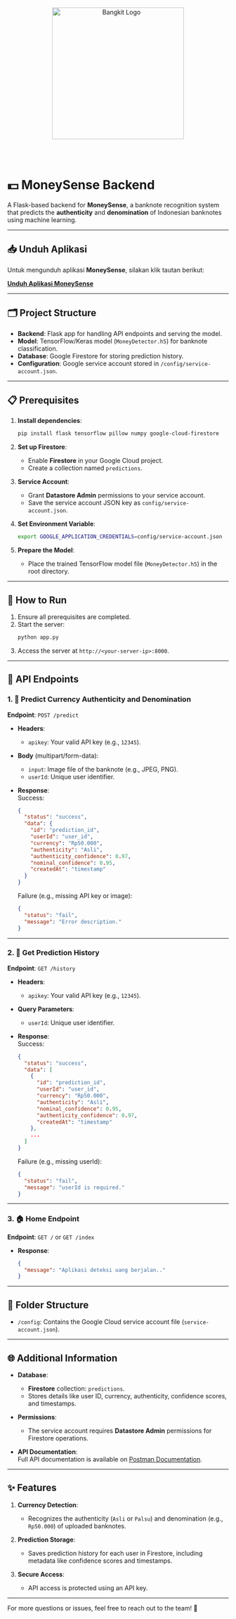 <br>
<p align="center">
  <img src="https://upload.wikimedia.org/wikipedia/commons/e/e2/Bangkit-logo.png" alt="Bangkit Logo" width="300">
</p>
<br><br>

# 💵 MoneySense Backend

A Flask-based backend for **MoneySense**, a banknote recognition system that predicts the **authenticity** and **denomination** of Indonesian banknotes using machine learning.  

---

## 📥 Unduh Aplikasi  

Untuk mengunduh aplikasi **MoneySense**, silakan klik tautan berikut:  

[**Unduh Aplikasi MoneySense**](https://drive.google.com/drive/folders/1SvG98nfTvRpN0mmk7TwkEWpU5Lbxhfxi?usp=sharing)

---

## 🗂️ Project Structure

- **Backend**: Flask app for handling API endpoints and serving the model.
- **Model**: TensorFlow/Keras model (`MoneyDetector.h5`) for banknote classification.
- **Database**: Google Firestore for storing prediction history.
- **Configuration**: Google service account stored in `/config/service-account.json`.

---

## 📋 Prerequisites

1. **Install dependencies**:
   ```bash
   pip install flask tensorflow pillow numpy google-cloud-firestore
   ```

2. **Set up Firestore**:
   - Enable **Firestore** in your Google Cloud project.
   - Create a collection named `predictions`.

3. **Service Account**:
   - Grant **Datastore Admin** permissions to your service account.
   - Save the service account JSON key as `config/service-account.json`.

4. **Set Environment Variable**:
   ```bash
   export GOOGLE_APPLICATION_CREDENTIALS=config/service-account.json
   ```

5. **Prepare the Model**:
   - Place the trained TensorFlow model file (`MoneyDetector.h5`) in the root directory.

---

## 🚀 How to Run

1. Ensure all prerequisites are completed.
2. Start the server:
   ```bash
   python app.py
   ```
3. Access the server at `http://<your-server-ip>:8000`.

---

## 📡 API Endpoints

### 1. 🧾 Predict Currency Authenticity and Denomination  
**Endpoint**: `POST /predict`  

- **Headers**:  
  - `apikey`: Your valid API key (e.g., `12345`).  

- **Body** (multipart/form-data):  
  - `input`: Image file of the banknote (e.g., JPEG, PNG).  
  - `userId`: Unique user identifier.  

- **Response**:  
   Success:
   ```json
   {
     "status": "success",
     "data": {
       "id": "prediction_id",
       "userId": "user_id",
       "currency": "Rp50.000",
       "authenticity": "Asli",
       "authenticity_confidence": 0.97,
       "nominal_confidence": 0.95,
       "createdAt": "timestamp"
     }
   }
   ```  
   Failure (e.g., missing API key or image):  
   ```json
   {
     "status": "fail",
     "message": "Error description."
   }
   ```

---

### 2. 📜 Get Prediction History  
**Endpoint**: `GET /history`  

- **Headers**:  
  - `apikey`: Your valid API key (e.g., `12345`).  

- **Query Parameters**:  
  - `userId`: Unique user identifier.  

- **Response**:  
   Success:
   ```json
   {
     "status": "success",
     "data": [
       {
         "id": "prediction_id",
         "userId": "user_id",
         "currency": "Rp50.000",
         "authenticity": "Asli",
         "nominal_confidence": 0.95,
         "authenticity_confidence": 0.97,
         "createdAt": "timestamp"
       },
       ...
     ]
   }
   ```  
   Failure (e.g., missing userId):  
   ```json
   {
     "status": "fail",
     "message": "userId is required."
   }
   ```

---

### 3. 🏠 Home Endpoint  
**Endpoint**: `GET /` or `GET /index`  

- **Response**:  
   ```json
   {
     "message": "Aplikasi deteksi uang berjalan.."
   }
   ```

---

## 📂 Folder Structure  

- `/config`: Contains the Google Cloud service account file (`service-account.json`).  

---

## 🌐 Additional Information  

- **Database**:  
  - **Firestore** collection: `predictions`.  
  - Stores details like user ID, currency, authenticity, confidence scores, and timestamps.  

- **Permissions**:  
  - The service account requires **Datastore Admin** permissions for Firestore operations.  

- **API Documentation**:  
  Full API documentation is available on [Postman Documentation](https://documenter.getpostman.com/view/22135642/2sAYBUDCGr).  

---

## ✨ Features  

1. **Currency Detection**:  
   - Recognizes the authenticity (`Asli` or `Palsu`) and denomination (e.g., `Rp50.000`) of uploaded banknotes.  

2. **Prediction Storage**:  
   - Saves prediction history for each user in Firestore, including metadata like confidence scores and timestamps.  

3. **Secure Access**:  
   - API access is protected using an API key.  

---  

For more questions or issues, feel free to reach out to the team! 📧

